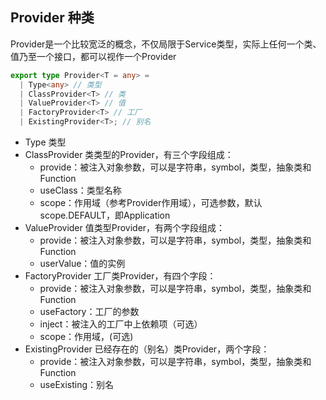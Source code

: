 ## Provider 种类

Provider是一个比较宽泛的概念，不仅局限于Service类型，实际上任何一个类、值乃至一个接口，都可以视作一个Provider

```ts
export type Provider<T = any> =
  | Type<any> // 类型
  | ClassProvider<T> // 类
  | ValueProvider<T> // 值
  | FactoryProvider<T> // 工厂
  | ExistingProvider<T>; // 别名
```
- Type 类型
- ClassProvider 类类型的Provider，有三个字段组成：
  - provide：被注入对象参数，可以是字符串，symbol，类型，抽象类和Function
  - useClass：类型名称
  - scope：作用域（参考Provider作用域），可选参数，默认scope.DEFAULT，即Application
- ValueProvider 值类型Provider，有两个字段组成：
  - provide：被注入对象参数，可以是字符串，symbol，类型，抽象类和Function
  - userValue：值的实例
- FactoryProvider 工厂类Provider，有四个字段：
  - provide：被注入对象参数，可以是字符串，symbol，类型，抽象类和Function
  - useFactory：工厂的参数
  - inject：被注入的工厂中上依赖项（可选）
  - scope：作用域，(可选)
- ExistingProvider 已经存在的（别名）类Provider，两个字段：
  - provide：被注入对象参数，可以是字符串，symbol，类型，抽象类和Function
  - useExisting：别名
